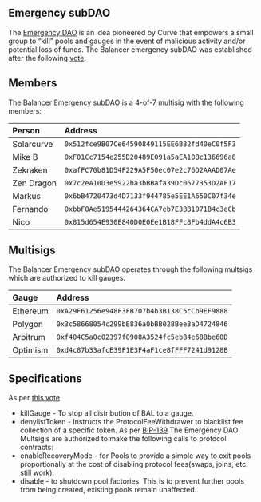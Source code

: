 ## Emergency subDAO
The [Emergency DAO](https://dao.curve.fi/emergencymembers) is an idea pioneered by Curve that empowers a small group to “kill” pools and gauges in the event of malicious activity and/or potential loss of funds. The Balancer emergency subDAO was established after the following [vote](https://vote.balancer.fi/#/proposal/0x63fab7ab9ef5b9579dabb82058b8ea309e39c766d435438b55fff8db7c1f69fd).

## Members
The Balancer Emergency subDAO is a 4-of-7 multisig with the following members:

| Person     | Address                                       |
|:-----------|:----------------------------------------------|
| Solarcurve | `0x512fce9B07Ce64590849115EE6B32fd40eC0f5F3`  |     
| Mike B     | `0xF01Cc7154e255D20489E091a5aEA10Bc136696a8`  |
| Zekraken   | `0xafFC70b81D54F229A5F50ec07e2c76D2AAAD07Ae`  |
| Zen Dragon | `0x7c2eA10D3e5922ba3bBBafa39Dc0677353D2AF17`  |
| Markus     | `0x6bB4720473d4D7133f944785e5EE1A650C07f34e`  | 
| Fernando   | `0xbbF0Ae5195444264364CA7eb7E3BB1971B4c3eCb`  |
| Nico       | `0x815d654E930E840D0E0Ee1B18FFc8Fb4ddA4c6B3`  |

## Multisigs
The Balancer Emergency subDAO operates through the following multsigs which are authorized to kill gauges.

| Gauge    | Address                                      |
|:---------|:---------------------------------------------|
| Ethereum | `0xA29F61256e948F3FB707b4b3B138C5cCb9EF9888` |
| Polygon  | `0x3c58668054c299bE836a0bBB028Bee3aD4724846` |
| Arbitrum | `0xf404C5a0c02397f0908A3524fc5eb84e68Bbe60D` |
| Optimism | `0xd4c87b33afcE39F1E3F4aF1ce8fFFF7241d9128B` |

## Specifications
As per [this vote](https://forum.balancer.fi/t/form-the-emergency-subdao/3197)   
- killGauge - To stop all distribution of BAL to a gauge.
- denylistToken - Instructs the ProtocolFeeWithdrawer to blacklist fee collection of a specific token.
As per [BIP-139](https://forum.balancer.fi/t/bip-139-update-emergency-subdao-permissions/4174)
The Emergency DAO Multsigis are authorized to make the following calls to protocol contracts:
- enableRecoveryMode - for Pools to provide a simple way to exit pools proportionally at the cost of disabling protocol fees(swaps, joins, etc. still work).
- disable - to shutdown pool factories. This is to prevent further pools from being created, existing pools remain unaffected.


